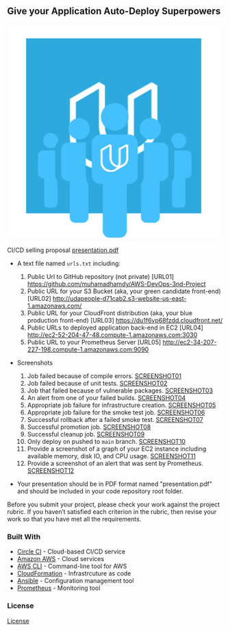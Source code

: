 ## Give your Application Auto-Deploy Superpowers

![Diagram of CI/CD Pipeline we will be building.](udapeople.png)


CI/CD selling proposal [presentation.pdf] 


- A text file named `urls.txt` including:
  1. Public Url to GitHub repository (not private) [URL01] https://github.com/muhamadhamdy/AWS-DevOps-3nd-Project
  1. Public URL for your S3 Bucket (aka, your green candidate front-end) [URL02] http://udapeople-d71cab2.s3-website-us-east-1.amazonaws.com/
  1. Public URL for your CloudFront distribution (aka, your blue production front-end) [URL03] https://du1f6vp68fzdd.cloudfront.net/
  1. Public URLs to deployed application back-end in EC2 [URL04] http://ec2-52-204-47-48.compute-1.amazonaws.com:3030
  1. Public URL to your Prometheus Server [URL05] http://ec2-34-207-227-198.compute-1.amazonaws.com:9090


- Screenshots 
  1. Job failed because of compile errors. [SCREENSHOT01]
  1. Job failed because of unit tests. [SCREENSHOT02]
  1. Job that failed because of vulnerable packages. [SCREENSHOT03]
  1. An alert from one of your failed builds. [SCREENSHOT04]
  1. Appropriate job failure for infrastructure creation. [SCREENSHOT05]
  1. Appropriate job failure for the smoke test job. [SCREENSHOT06]
  1. Successful rollback after a failed smoke test. [SCREENSHOT07]  
  1. Successful promotion job. [SCREENSHOT08]
  1. Successful cleanup job. [SCREENSHOT09]
  1. Only deploy on pushed to `main` branch. [SCREENSHOT10]
  1. Provide a screenshot of a graph of your EC2 instance including available memory, disk IO, and CPU usage. [SCREENSHOT11]
  1. Provide a screenshot of an alert that was sent by Prometheus. [SCREENSHOT12]

- Your presentation should be in PDF format named "presentation.pdf" and should be included in your code repository root folder. 

Before you submit your project, please check your work against the project rubric. If you haven’t satisfied each criterion in the rubric, then revise your work so that you have met all the requirements. 

### Built With

- [Circle CI](www.circleci.com) - Cloud-based CI/CD service
- [Amazon AWS](https://aws.amazon.com/) - Cloud services
- [AWS CLI](https://aws.amazon.com/cli/) - Command-line tool for AWS
- [CloudFormation](https://aws.amazon.com/cloudformation/) - Infrastrcuture as code
- [Ansible](https://www.ansible.com/) - Configuration management tool
- [Prometheus](https://prometheus.io/) - Monitoring tool

### License

[License](LICENSE.md)

[presentation.pdf]: presentation.pdf
[SCREENSHOT01]: screenshot01.jpg
[SCREENSHOT02]: screenshot02.jpg
[SCREENSHOT03]: screenshot03.jpg
[SCREENSHOT04]: screenshot04.jpg
[SCREENSHOT05]: screenshot05.jpg
[SCREENSHOT06]: screenshot06.jpg
[SCREENSHOT07]: screenshot07.jpg
[SCREENSHOT08]: screenshot08.jpg
[SCREENSHOT09]: screenshot09.jpg
[SCREENSHOT10]: screenshot10.jpg
[SCREENSHOT11]: screenshot11.jpg
[SCREENSHOT12]: screenshot12.jpg


